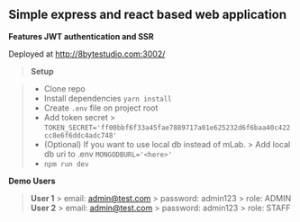 
## Simple express and react based web application

 **Features JWT authentication and SSR**

Deployed at http://8bytestudio.com:3002/

> **Setup**

> - Clone repo
> - Install dependencies `yarn install`
> - Create `.env` file on project root
> - Add token secret
	> `TOKEN_SECRET='ff00bbf6f33a45fae7889717a01e625232d6f6baa40c422cc8e6f6ddc4adc748'`
> - (Optional) If you want to use local db instead of mLab.
	> Add local db uri to .env
	`MONGODBURL='<here>'`
> - `npm run dev`


 **Demo Users**
> **User 1**
	> email: admin@test.com
	> password: admin123
	> role: ADMIN
> **User 2**
	> email: admin@test.com
	> password: admin123
	> role: STAFF
